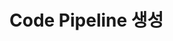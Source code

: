# Code Pipeline 생성

<figure><img src="../.gitbook/assets/스크린샷 2023-02-23 오전 7.19.13.png" alt=""><figcaption></figcaption></figure>



<figure><img src="../.gitbook/assets/스크린샷 2023-02-23 오전 7.20.07.png" alt=""><figcaption></figcaption></figure>
